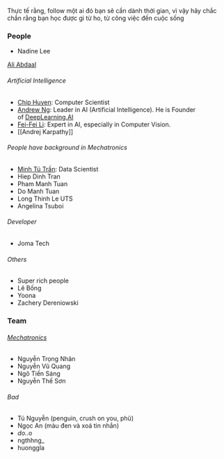 Thực tế rằng, follow một ai đó bạn sẽ cần dành thời gian, vì vậy hãy chắc chắn rằng bạn học được gì từ ho, từ công việc đến cuộc sống

### People

- Nadine Lee

[Ali Abdaal](https://www.youtube.com/@aliabdaal)

###### Artificial Intelligence

- [Chip Huyen](https://huyenchip.com): Computer Scientist
- [Andrew Ng](https://www.andrewng.org): Leader in AI (Artificial Intelligence). He is Founder of [DeepLearning.AI](https://www.deeplearning.ai/)
- [Fei-Fei Li](https://profiles.stanford.edu/fei-fei-li): Expert in AI, especially in Computer Vision.
- [[Andrej Karpathy]]

###### People have background in Mechatronics

- [Minh Tú Trần](https://www.linkedin.com/in/kazansky/): Data Scientist
- Hiep Dinh Tran
- Pham Manh Tuan
- Do Manh Tuan
- Long Thinh Le UTS
- Angelina Tsuboi

###### Developer

- Joma Tech

###### Others

- Super rich people
- Lê Bống
- Yoona
- Zachery Dereniowski

### Team

###### [Mechatronics](https://www.messenger.com/t/3823307801022453)

- Nguyễn Trọng Nhân
- Nguyễn Vũ Quang
- Ngô Tiến Sáng
- Nguyễn Thế Sơn

###### Bad

- Tú Nguyễn (penguin, crush on you, phũ)
- Ngọc An (màu đen và xoá tin nhắn)
- _do._.o
- ngthhng_
- huonggla
